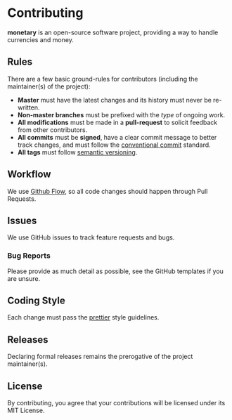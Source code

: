 # Contributing

**monetary** is an open-source software project, providing a way to handle currencies and money.

## Rules

There are a few basic ground-rules for contributors (including the maintainer(s) of the project):

- **Master** must have the latest changes and its history must never be re-written.
- **Non-master branches** must be prefixed with the *type* of ongoing work.
- **All modifications** must be made in a **pull-request** to solicit feedback from other contributors.
- **All commits** must be **signed**, have a clear commit message to better track changes, and must follow the [conventional commit](https://www.conventionalcommits.org/en/v1.0.0-beta.2/#summary) standard.
- **All tags** must follow [semantic versioning](https://semver.org/).

## Workflow

We use [Github Flow](https://guides.github.com/introduction/flow/index.html), so all code changes should happen through Pull Requests.

## Issues

We use GitHub issues to track feature requests and bugs.

### Bug Reports

Please provide as much detail as possible, see the GitHub templates if you are unsure.

## Coding Style

Each change must pass the [prettier](https://prettier.io/) style guidelines.

## Releases

Declaring formal releases remains the prerogative of the project maintainer(s).

## License

By contributing, you agree that your contributions will be licensed under its MIT License.
